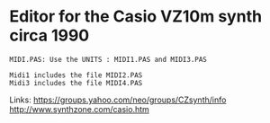 # Editor for the Casio VZ10m synth circa 1990

```
MIDI.PAS: Use the UNITS : MIDI1.PAS and MIDI3.PAS 
 
Midi1 includes the file MIDI2.PAS         
Midi3 includes the file MIDI4.PAS  
```

Links:
https://groups.yahoo.com/neo/groups/CZsynth/info
http://www.synthzone.com/casio.htm     
